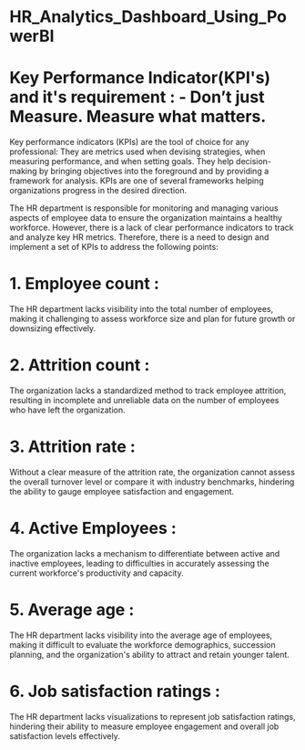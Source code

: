 # HR_Analytics_Dashboard_Using_PowerBI

# Key Performance Indicator(KPI's) and it's requirement : - Don’t just Measure. Measure what matters.

 Key performance indicators (KPIs) are the tool of choice for any professional: They are metrics used when devising strategies, when measuring performance, and when setting goals. They help decision-making by bringing objectives into the foreground and by providing a framework for analysis. KPIs are one of several frameworks helping organizations progress in the desired direction.

The HR department is responsible for monitoring and managing various aspects of employee data to ensure the organization maintains a healthy workforce. However, there is a lack of clear performance indicators to track and analyze key HR metrics. Therefore, there is a need to design and implement a set of KPIs to address the following points:

# 1. Employee count :
The HR department lacks visibility into the total number of employees, making it challenging to assess workforce size and plan for future growth or downsizing effectively. 

# 2. Attrition count :
The organization lacks a standardized method to track employee attrition, resulting in incomplete and unreliable data on the number of employees who have left the organization.

# 3. Attrition rate :
Without a clear measure of the attrition rate, the organization cannot assess the overall turnover level or compare it with industry benchmarks, hindering the ability to gauge employee satisfaction and engagement.

# 4. Active Employees :
The organization lacks a mechanism to differentiate between active and inactive employees, leading to difficulties in accurately assessing the current workforce's productivity and capacity.

# 5. Average age :
The HR department lacks visibility into the average age of employees, making it difficult to evaluate the workforce demographics, succession planning, and the organization's ability to attract and retain younger talent.

# 6. Job satisfaction ratings :
The HR department lacks visualizations to represent job satisfaction ratings, hindering their ability to measure employee engagement and overall job satisfaction levels effectively. 


